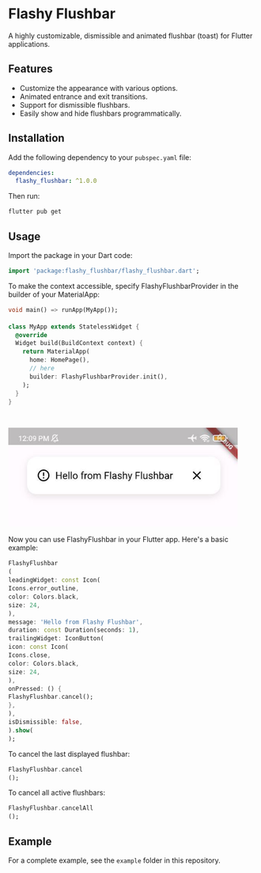 # Flashy Flushbar

A highly customizable, dismissible and animated flushbar (toast) for Flutter applications.

## Features

- Customize the appearance with various options.
- Animated entrance and exit transitions.
- Support for dismissible flushbars.
- Easily show and hide flushbars programmatically.

## Installation

Add the following dependency to your `pubspec.yaml` file:

```yaml
dependencies:
  flashy_flushbar: ^1.0.0
```

Then run:

```bash
flutter pub get
```

## Usage

Import the package in your Dart code:

```dart
import 'package:flashy_flushbar/flashy_flushbar.dart';
```

To make the context accessible, specify FlashyFlushbarProvider in the builder of your MaterialApp:

```dart
void main() => runApp(MyApp());

class MyApp extends StatelessWidget {
  @override
  Widget build(BuildContext context) {
    return MaterialApp(
      home: HomePage(),
      // here
      builder: FlashyFlushbarProvider.init(),
    );
  }
}
```

&nbsp;
 <tr>
    <td><img src="https://raw.githubusercontent.com/Ilgz/flashy_flushbar/main/screenshots/example_1.jpg" height="200"></td>
  </tr>


Now you can use FlashyFlushbar in your Flutter app. Here's a basic example:

```dart
FlashyFlushbar
(
leadingWidget: const Icon(
Icons.error_outline,
color: Colors.black,
size: 24,
),
message: 'Hello from Flashy Flushbar',
duration: const Duration(seconds: 1),
trailingWidget: IconButton(
icon: const Icon(
Icons.close,
color: Colors.black,
size: 24,
),
onPressed: () {
FlashyFlushbar.cancel();
},
),
isDismissible: false,
).show(
);
```

To cancel the last displayed flushbar:

```dart
FlashyFlushbar.cancel
();
```

To cancel all active flushbars:

```dart
FlashyFlushbar.cancelAll
();
```

## Example

For a complete example, see the `example` folder in this repository.
